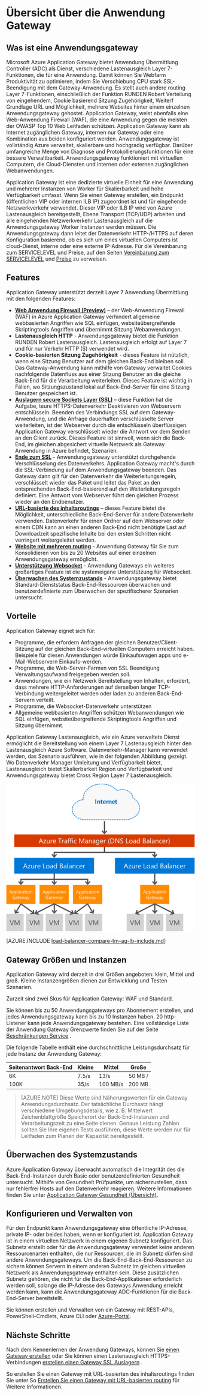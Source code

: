 <properties
   pageTitle="Einführung in Application Gateway | Microsoft Azure"
   description="Diese Seite enthält einen Überblick über die Application Gateway-Dienst für Layer 7 den Lastenausgleich, einschließlich Gateway Größe und SSL Auslagern HTTP Lastenausgleich, auf Grundlage von Cookies Sitzung Zugehörigkeit zu laden."
   documentationCenter="na"
   services="application-gateway"
   authors="georgewallace"
   manager="carmonm"
   editor="tysonn"/>
<tags
   ms.service="application-gateway"
   ms.devlang="na"
   ms.topic="hero-article"
   ms.tgt_pltfrm="na"
   ms.workload="infrastructure-services"
   ms.date="10/25/2016"
   ms.author="gwallace"/>

# <a name="application-gateway-overview"></a>Übersicht über die Anwendung Gateway

## <a name="what-is-application-gateway"></a>Was ist eine Anwendungsgateway

Microsoft Azure Application Gateway bietet Anwendung Übermittlung Controller (ADC) als Dienst, verschiedene Lastenausgleich Layer 7-Funktionen, die für eine Anwendung. Damit können Sie Webfarm Produktivität zu optimieren, indem Sie Verschiebung CPU stark SSL-Beendigung mit dem Gateway-Anwendung. Es stellt auch andere routing Layer 7-Funktionen, einschließlich der Funktion RUNDEN Robert Verteilung von eingehendem, Cookie basierend Sitzung Zugehörigkeit, Weiterf Grundlage URL und Möglichkeit, mehrere Websites hinter einem einzelnen Anwendungsgateway gehostet. Application Gateway, weist ebenfalls eine Web-Anwendung Firewall (WAF), die eine Anwendung gegen die meisten der OWASP Top 10 Web Leitfaden schützen. Application Gateway kann als Internet zugänglichen Gateway, internen nur Gateway oder eine Kombination aus beiden konfiguriert werden. Anwendungsgateway ist vollständig Azure verwaltet, skalierbare und hochgradig verfügbar. Darüber umfangreiche Menge von Diagnose und Protokollierungsfunktionen für eine bessere Verwaltbarkeit. Anwendungsgateway funktioniert mit virtuellen Computern, die Cloud-Diensten und internen oder externen zugänglichen Webanwendungen.

Application Gateway ist eine dedizierte virtuelle Einheit für eine Anwendung und mehrerer Instanzen von Worker für Skalierbarkeit und hohe Verfügbarkeit umfasst. Wenn Sie einen Gateway erstellen, ein Endpunkt (öffentlichen VIP oder internen ILB IP) zugeordnet ist und für eingehende Netzwerkverkehr verwendet. Dieser VIP oder ILB IP wird von Azure Lastenausgleich bereitgestellt, Ebene Transport (TCP/UDP) arbeiten und alle eingehenden Netzwerkverkehr Lastenausgleich auf die Anwendungsgateway Worker Instanzen werden müssen. Die Anwendungsgateway dann leitet der Datenverkehr HTTP-/HTTPS auf deren Konfiguration basierend, ob es sich um eines virtuellen Computers ist cloud-Dienst, interne oder eine externe IP-Adresse. Für die Vereinbarung zum SERVICELEVEL und Preise, auf den Seiten [Vereinbarung zum SERVICELEVEL](https://azure.microsoft.com/support/legal/sla/) und [Preise](https://azure.microsoft.com/pricing/details/application-gateway/) zu verweisen.

## <a name="features"></a>Features

Application Gateway unterstützt derzeit Layer 7 Anwendung Übermittlung mit den folgenden Features:

- **[Web Anwendung Firewall (Preview)](application-gateway-webapplicationfirewall-overview.md)** – der Web-Anwendung Firewall (WAF) in Azure Application Gateway verhindert allgemeine webbasierten Angriffen wie SQL einfügen, websiteübergreifende Skriptingtools Angriffen und übernimmt Sitzung Webanwendungen.
- **Lastenausgleich HTTP** - Anwendungsgateway bietet die Funktion RUNDEN Robert Lastenausgleich. Lastenausgleich erfolgt auf Layer 7 und für nur Verkehr HTTP (S) verwendet wird.
- **Cookie-basierten Sitzung Zugehörigkeit** - dieses Feature ist nützlich, wenn eine Sitzung Benutzer auf dem gleichen Back-End bleiben soll. Das Gateway-Anwendung kann mithilfe von Gateway verwaltet Cookies nachfolgende Datenfluss aus einer Sitzung Benutzer an die gleiche Back-End für die Verarbeitung weiterleiten. Dieses Feature ist wichtig in Fällen, wo Sitzungszustand lokal auf Back-End-Server für eine Sitzung Benutzer gespeichert ist.
- **[Auslagern secure Sockets Layer (SSL)](application-gateway-ssl-arm.md)** – diese Funktion hat die Aufgabe, teure HTTPS-Datenverkehr Deaktivieren von Webservern entschlüsseln. Beenden des Verbindungs SSL auf dem Gateway-Anwendung, und die Anfrage dauerhaften verschlüsselte Server weiterleiten, ist der Webserver durch die entschlüsseln überflüssigen.  Application Gateway verschlüsselt wieder die Antwort vor dem Senden an den Client zurück. Dieses Feature ist sinnvoll, wenn sich die Back-End, im gleichen abgesichert virtuelle Netzwerk als Gateway Anwendung in Azure befindet, Szenarien.
- **[Ende zum SSL](application-gateway-backend-ssl.md)** - Anwendungsgateway unterstützt durchgehende Verschlüsselung des Datenverkehrs. Application Gateway macht's durch die SSL-Verbindung auf dem Anwendungsgateway beenden. Das Gateway dann gilt für den Datenverkehr die Weiterleitungsregeln, verschlüsselt wieder das Paket und leitet das Paket an den entsprechenden Back-End-basierend auf den Weiterleitungsregeln definiert. Eine Antwort vom Webserver führt den gleichen Prozess wieder an den Endbenutzer.
- **[URL-basierte des inhaltsroutings](application-gateway-url-route-overview.md)** – dieses Feature bietet die Möglichkeit, unterschiedliche Back-End-Server für andere Datenverkehr verwenden. Datenverkehr für einen Ordner auf dem Webserver oder einem CDN kann an einen anderen Back-End nicht benötigte Last auf Downloadzeit spezifische Inhalte bei den ersten Schritten nicht verringert weitergeleitet werden.
- **[Website mit mehreren routing](application-gateway-multi-site-overview.md)** - Anwendung Gateway für Sie zum Konsolidieren von bis zu 20 Websites auf einer einzelnen Anwendungsgateway ermöglicht.
- **[Unterstützung Websocket](application-gateway-websocket.md)** - Anwendung Gateways ein weiteres großartiges Feature ist die systemeigene Unterstützung für Websocket.
- **[Überwachen des Systemzustands](application-gateway-probe-overview.md)** - Anwendungsgateway bietet Standard-Dienststatus Back-End-Ressourcen überwachen und benutzerdefinierte zum Überwachen der spezifischerer Szenarien untersucht.

## <a name="benefits"></a>Vorteile

Application Gateway eignet sich für:

- Programme, die erfordern Anfragen der gleichen Benutzer/Client-Sitzung auf der gleichen Back-End-virtuellen Computern erreicht haben. Beispiele für diesen Anwendungen würde Einkaufswagen apps und e-Mail-Webservern Einkaufs-werden.
- Programme, die Web-Server-Farmen von SSL Beendigung Verwaltungsaufwand freigegeben werden soll.
- Anwendungen, wie ein Netzwerk Bereitstellung von Inhalten, erfordert, dass mehrere HTTP-Anforderungen auf derselben langer TCP-Verbindung weitergeleitet werden oder laden zu anderen Back-End-Servern verteilt.
- Programme, die Websocket-Datenverkehr unterstützen
- Allgemeine webbasierten Angriffen schützen Webanwendungen wie SQL einfügen, websiteübergreifende Skriptingtools Angriffen und Sitzung übernimmt.

Application Gateway Lastenausgleich, wie ein Azure verwaltete Dienst ermöglicht die Bereitstellung von einem Layer 7 Lastenausgleich hinter den Lastenausgleich Azure Software. Datenverkehr-Manager kann verwendet werden, das Szenario ausführen, wie in der folgenden Abbildung gezeigt. Wo Datenverkehr Manager Umleitung und Verfügbarkeit bietet, Lastenausgleich bietet Skalierbarkeit Region und Verfügbarkeit und Anwendungsgateway bietet Cross Region Layer 7 Lastenausgleich.

![asdasd](./media/application-gateway-introduction/tm-lb-ag-scenario.png)

[AZURE.INCLUDE [load-balancer-compare-tm-ag-lb-include.md](../../includes/load-balancer-compare-tm-ag-lb-include.md)]

## <a name="gateway-sizes-and-instances"></a>Gateway Größen und Instanzen

Application Gateway wird derzeit in drei Größen angeboten: klein, Mittel und groß. Kleine Instanzengrößen dienen zur Entwicklung und Testen Szenarien.

Zurzeit sind zwei Skus für Application Gateway: WAF und Standard.

Sie können bis zu 50 Anwendungsgateways pro Abonnement erstellen, und jedes Anwendungsgateway kann bis zu 10 Instanzen haben. 20 http-Listener kann jede Anwendungsgateway bestehen. Eine vollständige Liste der Anwendung Gateway Grenzwerte finden Sie auf der Seite [Beschränkungen Service](../azure-subscription-service-limits.md#application-gateway) .

Die folgende Tabelle enthält eine durchschnittliche Leistungsdurchsatz für jede Instanz der Anwendung Gateway:

| Seitenantwort Back-End | Kleine | Mittel | Große|
|---|---|---|---|
| 6K | 7.5/s | 13/s | 50 MB / |
|100K | 35/s | 100 MB/s| 200 MB |

>[AZURE.NOTE] Diese Werte sind Näherungswerten für ein Gateway Anwendungsdurchsatz. Der tatsächliche Durchsatz hängt verschiedene Umgebungsdetails, wie z. B. Mittelwert Zeichenblattgröße Speicherort der Back-End-Instanzen und Verarbeitungszeit zu eine Seite dienen. Genaue Leistung Zahlen sollten Sie Ihre eigenen Tests ausführen, diese Werte werden nur für Leitfaden zum Planen der Kapazität bereitgestellt.

## <a name="health-monitoring"></a>Überwachen des Systemzustands

Azure Application Gateway überwacht automatisch die Integrität des die Back-End-Instanzen durch Basic oder benutzerdefinierten Gesundheit untersucht. Mithilfe von Gesundheit Prüfpunkte, um sicherzustellen, dass nur fehlerfrei Hosts auf den Datenverkehr reagieren. Weitere Informationen finden Sie unter [Application Gateway Gesundheit (Übersicht)](application-gateway-probe-overview.md).

## <a name="configuring-and-managing"></a>Konfigurieren und Verwalten von

Für den Endpunkt kann Anwendungsgateway eine öffentliche IP-Adresse, private IP- oder beides haben, wenn er konfiguriert ist. Application Gateway ist in einem virtuellen Netzwerk in einem eigenen Subnetz konfiguriert. Das Subnetz erstellt oder für die Anwendungsgateway verwendet keine anderen Ressourcenarten enthalten, die nur Ressourcen, die im Subnetz dürfen sind andere Anwendungsgateways. Um die Back-End-Back-End-Ressourcen zu sichern können Servern in einem anderen Subnetz im gleichen virtuellen Netzwerk als Anwendungsgateway enthalten sein. Diese zusätzlichen Subnetz gehören, die nicht für die Back-End-Applikationen erforderlich werden soll, solange die IP-Adresse des Gateways Anwendung erreicht werden kann, kann die Anwendungsgateway ADC-Funktionen für die Back-End-Server bereitstellt.

Sie können erstellen und Verwalten von ein Gateway mit REST-APIs, PowerShell-Cmdlets, Azure CLI oder [Azure-Portal](https://portal.azure.com/).

## <a name="next-steps"></a>Nächste Schritte

Nach dem Kennenlernen der Anwendung Gateways, können Sie [einen Gateway erstellen](application-gateway-create-gateway-portal.md) oder Sie können einen Lastenausgleich HTTPS-Verbindungen [erstellen einen Gateway SSL Auslagern](application-gateway-ssl-arm.md) .

So erstellen Sie einen Gateway mit URL-basierten des inhaltsroutings finden Sie unter So [Erstellen Sie einen Gateway mit URL-basierten routing](application-gateway-create-url-route-arm-ps.md) für Weitere Informationen.

